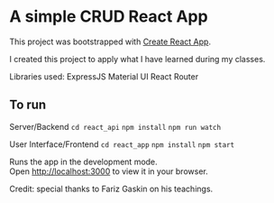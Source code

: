 # A simple CRUD React App

This project was bootstrapped with [Create React App](https://github.com/facebook/create-react-app).

I created this project to apply what I have learned during my classes.

Libraries used:
ExpressJS
Material UI
React Router

## To run

Server/Backend
`cd react_api` 
`npm install`
`npm run watch`

User Interface/Frontend
`cd react_app`
`npm install`
`npm start`

Runs the app in the development mode.\
Open [http://localhost:3000](http://localhost:3000) to view it in your browser.

Credit: special thanks to Fariz Gaskin on his teachings.
